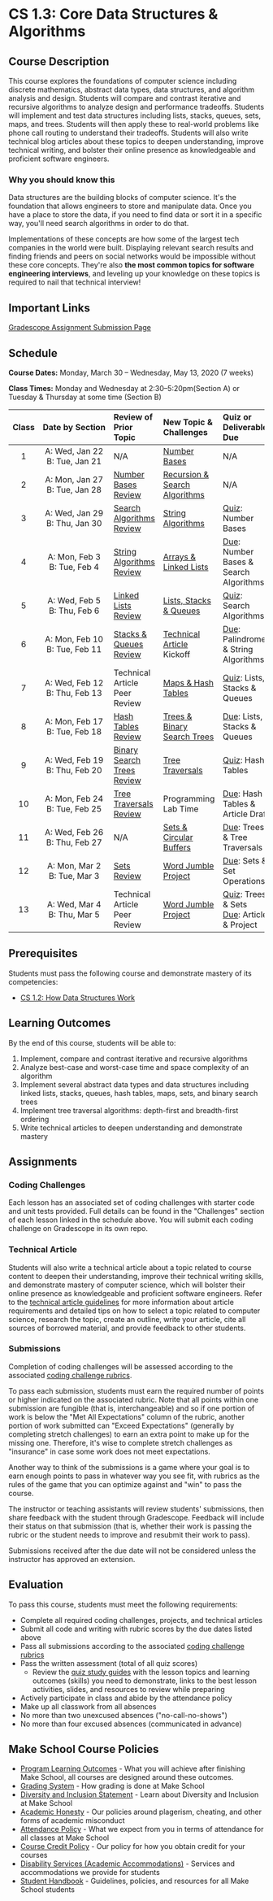 # CS 1.3: Core Data Structures & Algorithms

## Course Description

This course explores the foundations of computer science including discrete mathematics, abstract data types, data structures, and algorithm analysis and design. Students will compare and contrast iterative and recursive algorithms to analyze design and performance tradeoffs. Students will implement and test data structures including lists, stacks, queues, sets, maps, and trees. Students will then apply these to real-world problems like phone call routing to understand their tradeoffs. Students will also write technical blog articles about these topics to deepen understanding, improve technical writing, and bolster their online presence as knowledgeable and proficient software engineers.

### Why you should know this
Data structures are the building blocks of computer science. It's the foundation that allows engineers to store and manipulate data. Once you have a place to store the data, if you need to find data or sort it in a specific way, you'll need search algorithms in order to do that.

Implementations of these concepts are how some of the largest tech companies in the world were built. Displaying relevant search results and finding friends and peers on social networks would be impossible without these core concepts. They're also **the most common topics for software engineering interviews**, and leveling up your knowledge on these topics is required to nail that technical interview!

## Important Links

[Gradescope Assignment Submission Page](https://www.gradescope.com/courses/104809)


## Schedule

**Course Dates:**
Monday, March 30 – Wednesday, May 13, 2020 (7 weeks)

**Class Times:**
Monday and Wednesday at 2:30–5:20pm(Section A) or Tuesday & Thursday at some time (Section B)

| Class | Date&nbsp;by&nbsp;Section | Review of Prior Topic         | New Topic & Challenges            | Quiz or Deliverable Due               |
|:-----:|:-------------------------:|:------------------------------|:----------------------------------|:--------------------------------------|
|  1 | A: Wed, Jan 22 <br> B: Tue, Jan 21 | N/A                           | [Number Bases][]                  | N/A                                   |
|  2 | A: Mon, Jan 27 <br> B: Tue, Jan 28 | [Number Bases Review][]       | [Recursion & Search Algorithms][] | N/A                                   |
|  3 | A: Wed, Jan 29 <br> B: Thu, Jan 30 | [Search Algorithms Review][]  | [String Algorithms][]             | [Quiz]: Number Bases                    |
|  4 | A: Mon, Feb 3  <br> B: Tue, Feb 4  | [String Algorithms Review][]  | [Arrays & Linked Lists][]         | [Due]: Number Bases & Search Algorithms |
|  5 | A: Wed, Feb 5  <br> B: Thu, Feb 6  | [Linked Lists Review][]       | [Lists, Stacks & Queues][]        | [Quiz]: Search Algorithms               |
|  6 | A: Mon, Feb 10 <br> B: Tue, Feb 11 | [Stacks & Queues Review][]    | [Technical Article][] Kickoff     | [Due]: Palindromes & String Algorithms  |
|  7 | A: Wed, Feb 12 <br> B: Thu, Feb 13 | Technical Article Peer Review | [Maps & Hash Tables][]            | [Quiz]: Lists, Stacks & Queues          |
|  8 | A: Mon, Feb 17 <br> B: Tue, Feb 18 | [Hash Tables Review][]        | [Trees & Binary Search Trees][]   | [Due]: Lists, Stacks & Queues           |
|  9 | A: Wed, Feb 19 <br> B: Thu, Feb 20 | [Binary Search Trees Review][]| [Tree Traversals][]               | [Quiz]: Hash Tables                     |
| 10 | A: Mon, Feb 24 <br> B: Tue, Feb 25 | [Tree Traversals Review][]    | Programming Lab Time              | [Due]: Hash Tables & Article Draft      |
| 11 | A: Wed, Feb 26 <br> B: Thu, Feb 27 | N/A                           | [Sets & Circular Buffers][]       | [Due]: Trees & Tree Traversals          |
| 12 | A: Mon, Mar 2  <br> B: Tue, Mar 3  | [Sets Review][]               | [Word Jumble Project][]           | [Due]: Sets & Set Operations            |
| 13 | A: Wed, Mar 4  <br> B: Thu, Mar 5  | Technical Article Peer Review | [Word Jumble Project][]           | [Quiz]: Trees & Sets <br> [Due]: Article & Project |

[Number Bases]: Lessons/NumberBases.md
[Number Bases Review]: Lessons/NumberBases.md#code-review-in-pairs-25-min
[Recursion & Search Algorithms]: Lessons/RecursionSearchAlgorithms.md
[Search Algorithms Review]: Lessons/RecursionSearchAlgorithms.md#code-review--presentations-80-min
[String Algorithms]: Lessons/StringAlgorithms.md
[String Algorithms Review]: Lessons/StringAlgorithms.md#code-review--presentations-80-min
[Arrays & Linked Lists]: Lessons/ArraysLinkedLists.md
[Linked Lists Review]: Lessons/ArraysLinkedLists.md
[Lists, Stacks & Queues]: Lessons/ListsStacksQueues.md
[Stacks & Queues Review]: Lessons/ListsStacksQueues.md#activity---stacks-and-queues-worksheet---overview--15-min
[Maps & Hash Tables]: Lessons/MapsHashTables.md
[Hash Tables Review]: Lessons/MapsHashTables.md#activity---drawing-a-hashtable--35-min
[Trees & Binary Search Trees]: Lessons/TreesBinarySearchTrees.md
[Binary Search Trees Review]: Lessons/TreesBinarySearchTrees.md
[Tree Traversals]: Lessons/TreeTraversals.md
[Tree Traversals Review]: Lessons/TreeTraversals.md#code-review-80-min
[Sets & Circular Buffers]: Lessons/SetsCircularBuffers.md
[Sets Review]: Lessons/SetsCircularBuffers.md
[Word Jumble Project]: Lessons/WordJumble.md
[Call Routing Project]: project/ReadMe.md

[Technical Article]: ReadMe.md#Technical-Article
[Due]: ReadMe.md#Deliverable-Schedule
[Quiz]: https://make.sc/cs13-quiz-study-guides


## Prerequisites

Students must pass the following course and demonstrate mastery of its competencies:
- [CS 1.2: How Data Structures Work](https://make.sc/cs12-repo)


## Learning Outcomes

By the end of this course, students will be able to:
1. Implement, compare and contrast iterative and recursive algorithms
1. Analyze best-case and worst-case time and space complexity of an algorithm
1. Implement several abstract data types and data structures including linked lists, stacks, queues, hash tables, maps, sets, and binary search trees
1. Implement tree traversal algorithms: depth-first and breadth-first ordering
1. Write technical articles to deepen understanding and demonstrate mastery


## Assignments

### Coding Challenges

Each lesson has an associated set of coding challenges with starter code and unit tests provided. Full details can be found in the "Challenges" section of each lesson linked in the schedule above. You will submit each coding challenge on Gradescope in its own repo.

### Technical Article

Students will also write a technical article about a topic related to course content to deepen their understanding, improve their technical writing skills, and demonstrate mastery of computer science, which will bolster their online presence as knowledgeable and proficient software engineers.
Refer to the [technical article guidelines][] for more information about article requirements and detailed tips on how to select a topic related to computer science, research the topic, create an outline, write your article, cite all sources of borrowed material, and provide feedback to other students.

[technical article guidelines]: https://make.sc/cs13-article-guidelines

### Submissions

Completion of coding challenges will be assessed according to the associated [coding challenge rubrics][].

To pass each submission, students must earn the required number of points or higher indicated on the associated rubric. Note that all points within one submission are fungible (that is, interchangeable) and so if one portion of work is below the "Met All Expectations" column of the rubric, another portion of work submitted can "Exceed Expectations" (generally by completing stretch challenges) to earn an extra point to make up for the missing one. Therefore, it's wise to complete stretch challenges as "insurance" in case some work does not meet expectations.

Another way to think of the submissions is a game where your goal is to earn enough points to pass in whatever way you see fit, with rubrics as the rules of the game that you can optimize against and "win" to pass the course.

The instructor or teaching assistants will review students' submissions, then share feedback with the student through Gradescope. Feedback will include their status on that submission (that is, whether their work is passing the rubric or the student needs to improve and resubmit their work to pass).

Submissions received after the due date will not be considered unless the instructor has approved an extension.


## Evaluation

To pass this course, students must meet the following requirements:
- Complete all required coding challenges, projects, and technical articles
- Submit all code and writing with rubric scores by the due dates listed above
- Pass all submissions according to the associated [coding challenge rubrics][]
- Pass the written assessment (total of all quiz scores)
  - Review the [quiz study guides][] with the lesson topics and learning outcomes (skills) you need to demonstrate, links to the best lesson activities, slides, and resources to review while preparing
- Actively participate in class and abide by the attendance policy
- Make up all classwork from all absences
- No more than two unexcused absences ("no-call-no-shows")
- No more than four excused absences (communicated in advance)

[coding challenge rubrics]: https://make.sc/cs13-rubrics
[quiz study guides]: https://make.sc/cs13-quiz-study-guides


## Make School Course Policies

- [Program Learning Outcomes](https://make.sc/program-learning-outcomes) - What you will achieve after finishing Make School, all courses are designed around these outcomes.
- [Grading System](https://make.sc/grading-system) - How grading is done at Make School
- [Diversity and Inclusion Statement](https://make.sc/diversity-and-inclusion-statement) - Learn about Diversity and Inclusion at Make School
- [Academic Honesty](https://make.sc/academic-honesty-policy) - Our policies around plagerism, cheating, and other forms of academic misconduct 
- [Attendance Policy](https://make.sc/attendance-policy) - What we expect from you in terms of attendance for all classes at Make School
- [Course Credit Policy](https://make.sc/course-credit-policy) - Our policy for how you obtain credit for your courses
- [Disability Services (Academic Accommodations)](https://make.sc/disability-services) - Services and accommodations we provide for students
- [Student Handbook](https://make.sc/student-handbook) - Guidelines, policies, and resources for all Make School students
